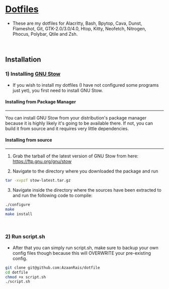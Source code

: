 # [Dotfiles](https://github.com/AzaanRais/dotfile)

- These are my dotfiles for Alacritty, Bash, Bpytop, Cava, Dunst, Flameshot, Git, GTK-2.0/3.0/4.0, Htop, Kitty, Neofetch, Nitrogen, Phocus, Polybar, Qtile and Zsh.

<br>

## Installation

### 1) Installing [GNU Stow](https://www.gnu.org/software/stow/)
- If you wish to install my dotfiles (I have not configured some programs just yet), you first need to install GNU Stow.

#### Installing from Package Manager
<hr>
You can install GNU Stow from your distribution's package manager because it is highly likely it's going to be available there. If not, you can build it from source and it requires very little dependencies.

<br>

#### Installing from source
<hr>

1. Grab the tarball of the latest version of GNU Stow from here: https://ftp.gnu.org/gnu/stow 

2. Navigate to the directory where you downloaded the package and run

```bash
tar -xvpzf stow-latest.tar.gz
```
3. Navigate inside the directory where the sources have been extracted to and run the following code to compile:

```bash
./configure
make
make install
```

<br>


### 2) Run script.sh
- After that you can simply run script.sh, make sure to backup your own config files though because this will OVERWRITE your pre-existing config.

```bash
git clone git@github.com:AzaanRais/dotfile
cd dotfile
chmod +x script.sh
./script.sh
```